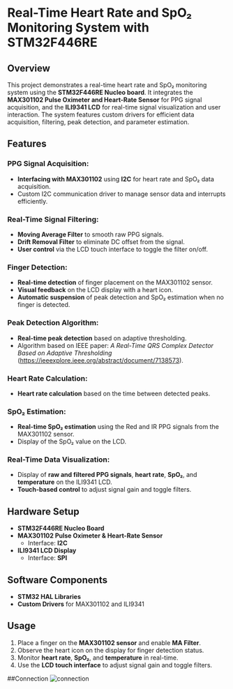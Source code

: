# Real-Time Heart Rate and SpO₂ Monitoring System with STM32F446RE

## Overview

This project demonstrates a real-time heart rate and SpO₂ monitoring system using the **STM32F446RE Nucleo board**. It integrates the **MAX301102 Pulse Oximeter and Heart-Rate Sensor** for PPG signal acquisition, and the **ILI9341 LCD** for real-time signal visualization and user interaction. The system features custom drivers for efficient data acquisition, filtering, peak detection, and parameter estimation.

## Features

### PPG Signal Acquisition:
- **Interfacing with MAX301102** using **I2C** for heart rate and SpO₂ data acquisition.
- Custom I2C communication driver to manage sensor data and interrupts efficiently.

### Real-Time Signal Filtering:
- **Moving Average Filter** to smooth raw PPG signals.
- **Drift Removal Filter** to eliminate DC offset from the signal.
- **User control** via the LCD touch interface to toggle the filter on/off.

### Finger Detection:
- **Real-time detection** of finger placement on the MAX301102 sensor.
- **Visual feedback** on the LCD display with a heart icon.
- **Automatic suspension** of peak detection and SpO₂ estimation when no finger is detected.

### Peak Detection Algorithm:
- **Real-time peak detection** based on adaptive thresholding.
- Algorithm based on IEEE paper: *A Real-Time QRS Complex Detector Based on Adaptive Thresholding* (https://ieeexplore.ieee.org/abstract/document/7138573).

### Heart Rate Calculation:
- **Heart rate calculation** based on the time between detected peaks.

### SpO₂ Estimation:
- **Real-time SpO₂ estimation** using the Red and IR PPG signals from the MAX301102 sensor.
- Display of the SpO₂ value on the LCD.

### Real-Time Data Visualization:
- Display of **raw and filtered PPG signals**, **heart rate**, **SpO₂**, and **temperature** on the ILI9341 LCD.
- **Touch-based control** to adjust signal gain and toggle filters.

## Hardware Setup

- **STM32F446RE Nucleo Board**
- **MAX301102 Pulse Oximeter & Heart-Rate Sensor**
  - Interface: **I2C**
- **ILI9341 LCD Display**
  - Interface: **SPI**

## Software Components

- **STM32 HAL Libraries**
- **Custom Drivers** for MAX301102 and ILI9341

## Usage

1. Place a finger on the **MAX301102 sensor** and enable **MA Filter**.
2. Observe the heart icon on the display for finger detection status.
3. Monitor **heart rate**, **SpO₂**, and **temperature** in real-time.
4. Use the **LCD touch interface** to adjust signal gain and toggle filters.


##Connection
![connection](https://github.com/user-attachments/assets/845c73fb-bd37-4d37-a146-4427d0e62c21)

